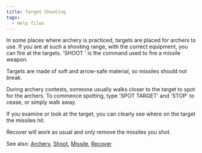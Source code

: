 ```yaml
---
title: Target Shooting
tags:
  - Help files
---
```

In some places where archery is practiced, targets are placed for
archers to use. If you are at such a shooting range, with the correct
equipment, you can fire at the targets. 'SHOOT <target>' is the command
used to fire a missile weapon.

Targets are made of soft and arrow-safe material, so missiles should not
break.

During archery contests, someone usually walks closer to the target to
spot for the archers. To commence spotting, type 'SPOT TARGET' and
'STOP' to cease, or simply walk away.

If you examine or look at the target, you can clearly see where on the
target the missiles hit.

Recover will work as usual and only remove the missiles you shot.

See also: [Archery](Archery "wikilink"), [Shoot](Shoot "wikilink"),
[Missile](Missile "wikilink"), [Recover](Recover "wikilink")
